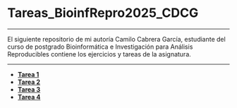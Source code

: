# Tareas_BioinfRepro2025_CDCG
_________________________________

El siguiente repositorio de mi autoría Camilo Cabrera García, estudiante del curso de postgrado Bioinformática e Investigación para Análisis Reproducibles contiene los ejercicios y tareas de la asignatura.

-----
  * **[Tarea 1]()**
  * **[Tarea 2](https://github.com/camilocabrera7/Tareas_BioinfRepro2025_CDCG/blob/main/Tarea%202/Ejercicios%20tarea%202.md)**
  * **[Tarea 3]()**
  * **[Tarea 4]()**
